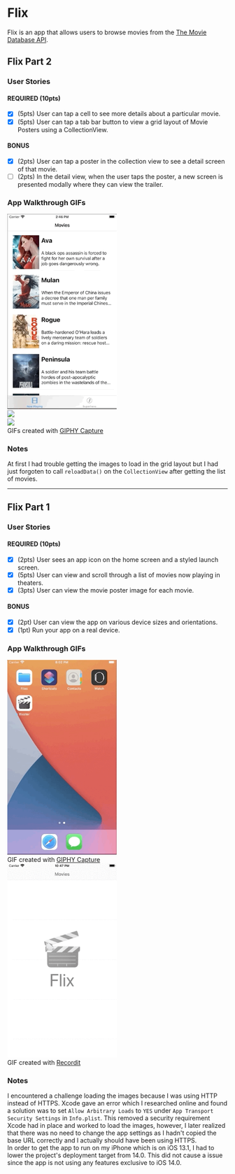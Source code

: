 # Flix

Flix is an app that allows users to browse movies from the [The Movie Database API](http://docs.themoviedb.apiary.io/#).

## Flix Part 2

### User Stories

#### REQUIRED (10pts)
- [x] (5pts) User can tap a cell to see more details about a particular movie.
- [x] (5pts) User can tap a tab bar button to view a grid layout of Movie Posters using a CollectionView.

#### BONUS
- [x] (2pts) User can tap a poster in the collection view to see a detail screen of that movie.
- [ ] (2pts) In the detail view, when the user taps the poster, a new screen is presented modally where they can view the trailer.

### App Walkthrough GIFs
<img src="flix_detail.gif" width=250><br>
<img src="flix_grid.gif" width=250><br>
<img src="flix_grid_to_detail.gif" width=250><br>
GIFs created with [GIPHY Capture](https://giphy.com/apps/giphycapture/)

### Notes
At first I had trouble getting the images to load in the grid layout but I had just forgoten to call `reloadData()` on the `CollectionView` after getting the list of movies.

---

## Flix Part 1

### User Stories

#### REQUIRED (10pts)
- [x] (2pts) User sees an app icon on the home screen and a styled launch screen.
- [x] (5pts) User can view and scroll through a list of movies now playing in theaters.
- [x] (3pts) User can view the movie poster image for each movie.

#### BONUS
- [x] (2pt) User can view the app on various device sizes and orientations.
- [x] (1pt) Run your app on a real device.

### App Walkthrough GIFs
<img src="flix_icon.gif" width=250><br>
GIF created with [GIPHY Capture](https://giphy.com/apps/giphycapture/)<br>
<img src="flix.gif" width=250><br>
GIF created with [Recordit](https://recordit.co/)

### Notes
I encountered a challenge loading the images because I was using HTTP instead of HTTPS. Xcode gave an error which I researched online and found a solution was to set `Allow Arbitrary Loads` to `YES` under `App Transport Security Settings` in `Info.plist`. This removed a security requirement Xcode had in place and worked to load the images, however, I later realized that there was no need to change the app settings as I hadn't copied the base URL correctly and I actually should have been using HTTPS.
<br>
In order to get the app to run on my iPhone which is on iOS 13.1, I had to lower the project's deployment target from 14.0. This did not cause a issue since the app is not using any features exclusive to iOS 14.0.
